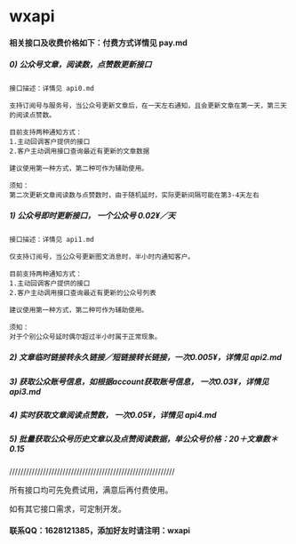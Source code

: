 # wxapi

#### 相关接口及收费价格如下：付费方式详情见 pay.md

##### 0) 公众号文章，阅读数，点赞数更新接口

```
接口描述：详情见 api0.md

支持订阅号与服务号，当公众号更新文章后，在一天左右通知，且会更新文章在第一天，第三天的阅读点赞数。

目前支持两种通知方式：
1.主动回调客户提供的接口
2.客户主动调用接口查询最近有更新的文章数据

建议使用第一种方式，第二种可作为辅助使用。

须知：
第二次更新文章阅读数与点赞数时，由于随机延时，实际更新间隔可能在第3-4天左右
```

##### 1) 公众号即时更新接口， 一个公众号 0.02¥／天

```
接口描述：详情见 api1.md

仅支持订阅号，当公众号更新图文消息时，半小时内通知客户。

目前支持两种通知方式：
1.主动回调客户提供的接口
2.客户主动调用接口查询最近有更新的公众号列表

建议使用第一种方式，第二种可作为辅助使用。

须知：
对于个别公众号延时偶尔超过半小时属于正常现象。
```

##### 2) 文章临时链接转永久链接／短链接转长链接，一次0.005¥，详情见 api2.md

##### 3) 获取公众账号信息，如根据account获取账号信息， 一次0.03¥，详情见 api3.md

##### 4) 实时获取文章阅读点赞数， 一次0.05¥，详情见 api4.md

##### 5) 批量获取公众号历史文章以及点赞阅读数据，单公众号价格：20＋文章数＊0.15

///////////////////////////////////////////////////////////

所有接口均可先免费试用，满意后再付费使用。

如有其它接口需求，可定制开发。

#### 联系QQ：1628121385，添加好友时请注明：wxapi
